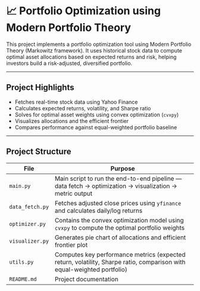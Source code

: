 # 📈 Portfolio Optimization using Modern Portfolio Theory

This project implements a portfolio optimization tool using Modern Portfolio Theory (Markowitz framework). It uses historical stock data to compute optimal asset allocations based on expected returns and risk, helping investors build a risk-adjusted, diversified portfolio.

---

## Project Highlights

- Fetches real-time stock data using Yahoo Finance
- Calculates expected returns, volatility, and Sharpe ratio
- Solves for optimal asset weights using convex optimization (`cvxpy`)
- Visualizes allocations and the efficient frontier
- Compares performance against equal-weighted portfolio baseline

---

## Project Structure

| File | Purpose |
|------|---------|
| `main.py` | Main script to run the end-to-end pipeline — data fetch → optimization → visualization → metric output |
| `data_fetch.py` | Fetches adjusted close prices using `yfinance` and calculates daily/log returns |
| `optimizer.py` | Contains the convex optimization model using `cvxpy` to compute the optimal portfolio weights |
| `visualizer.py` | Generates pie chart of allocations and efficient frontier plot |
| `utils.py` | Computes key performance metrics (expected return, volatility, Sharpe ratio, comparison with equal-weighted portfolio) |
| `README.md` | Project documentation |
